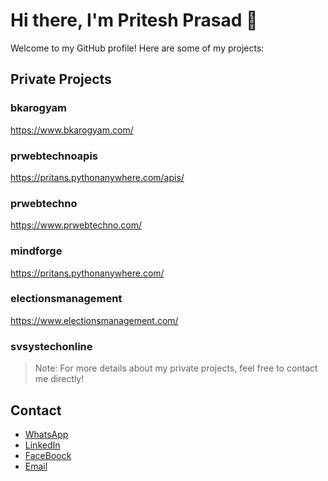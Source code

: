 # Hi there, I'm Pritesh Prasad 👋

Welcome to my GitHub profile! Here are some of my projects:

## Private Projects

### bkarogyam
https://www.bkarogyam.com/

### prwebtechnoapis
https://pritans.pythonanywhere.com/apis/

### prwebtechno 
https://www.prwebtechno.com/

### mindforge  
https://pritans.pythonanywhere.com/


### electionsmanagement
https://www.electionsmanagement.com/

### svsystechonline

> Note: For more details about my private projects, feel free to contact me directly!

## Contact

- [WhatsApp](https://wa.me/message/IPNAQPOXX6FJO1?src=qr)
- [LinkedIn]([https://www.linkedin.com/in/priteshrao3](https://www.linkedin.com/in/pritesh-prasad-242390176?utm_source=share&utm_campaign=share_via&utm_content=profile&utm_medium=ios_app))
- [FaceBoock]([[https://twitter.com/priteshrao3](https://www.facebook.com/share/DqLkTchZWGeffQP6/?mibextid=LQQJ4d](https://www.facebook.com/share/DqLkTchZWGeffQP6/?mibextid=LQQJ4d)))
- [Email](mailto:priteshrao3@gmail.com)
